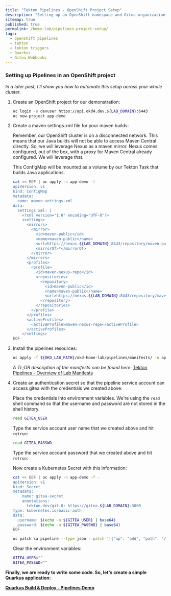 ```yaml
---
title: "Tekton Pipelines - OpenShift Project Setup"
description: "Setting up an OpenShift namespace and Gitea organization for Tekton Triggers with Gitea Webhooks"
sitemap: true
published: true
permalink: /home-lab/pipelines-project-setup/
tags:
  - openshift pipelines
  - tekton
  - tekton triggers
  - Quarkus
  - Gitea Webhooks
---
```

### Setting up Pipelines in an OpenShift project  

*In a later post, I'll show you how to automate this setup across your whole cluster.*

1. Create an OpenShift project for our demonstration:

   ```bash
   oc login -u devuser https://api.okd4.dev.${LAB_DOMAIN}:6443
   oc new-project app-demo
   ```

1. Create a maven settings.xml file for your maven builds:

   Remember, our OpenShift cluster is on a disconnected network.  This means that our Java builds will not be able to access Maven Central directly.  So, we will leverage Nexus as a maven mirror.  Nexus comes configured, out of the box, with a proxy for Maven Central already configured.  We will leverage that.

   This ConfigMap will be mounted as a volume by our Tekton Task that builds Java applications.

   ```bash
   cat << EOF | oc apply -n app-demo -f -
   apiVersion: v1
   kind: ConfigMap
   metadata:
     name: maven-settings-xml
   data:
     settings.xml: |
       <?xml version="1.0" encoding="UTF-8"?>
       <settings>
         <mirrors>
           <mirror>
             <id>maven-public</id>
             <name>maven-public</name>
             <url>https://nexus.${LAB_DOMAIN}:8443/repository/maven-public/</url>
             <mirrorOf>*</mirrorOf>
           </mirror>
         </mirrors>
         <profiles>
           <profile>
             <id>maven-nexus-repo</id>
             <repositories>
               <repository>
                 <id>maven-public</id>
                 <name>maven-public</name>
                 <url>https://nexus.${LAB_DOMAIN}:8443/repository/maven-public/</url>
               </repository>
             </repositories>
           </profile>
         </profiles>
         <activeProfiles>
           <activeProfile>maven-nexus-repo</activeProfile>
         </activeProfiles>
       </settings>
   EOF
   ```

1. Install the pipelines resources:

   ```bash
   oc apply -f ${OKD_LAB_PATH}/okd-home-lab/pipelines/manifests/ -n app-demo
   ```

   *A TL;DR description of the manifests can be found here*: [Tekton Pipelines - Overview of Lab Manifests](/home-lab/behind-the-scenes/tekton-overview/)

1. Create an authentication secret so that the pipeline service account can access gitea with the credentials we created above:

   Place the credentials into environment variables.  We're using the `read` shell command so that the username and password are not stored in the shell history.

   ```bash
   read GITEA_USER
   ```

   Type the service account user name that we created above and hit `retrun`:

   ```bash
   read GITEA_PASSWD
   ```

   Type the service account password that we created above and hit `retrun`:

   Now create a Kubernetes Secret with this information:

   ```bash
   cat << EOF | oc apply -n app-demo -f -
   apiVersion: v1
   kind: Secret
   metadata:
       name: gitea-secret
       annotations:
         tekton.dev/git-0: https://gitea.${LAB_DOMAIN}:3000
   type: kubernetes.io/basic-auth
   data:
     username: $(echo -n ${GITEA_USER} | base64)
     password: $(echo -n ${GITEA_PASSWD} | base64)
   EOF

   oc patch sa pipeline --type json --patch '[{"op": "add", "path": "/secrets/-", "value": {"name":"gitea-secret"}}]' -n app-demo
   ```

   Clear the environment variables:

   ```bash
   GITEA_USER=""
   GITEA_PASSWD=""
   ```

__Finally, we are ready to write some code.  So, let's create a simple Quarkus application:__

__[Quarkus Build & Deploy - Pipelines Demo](/home-lab/quarkus-gitea-webhook-demo/)__
